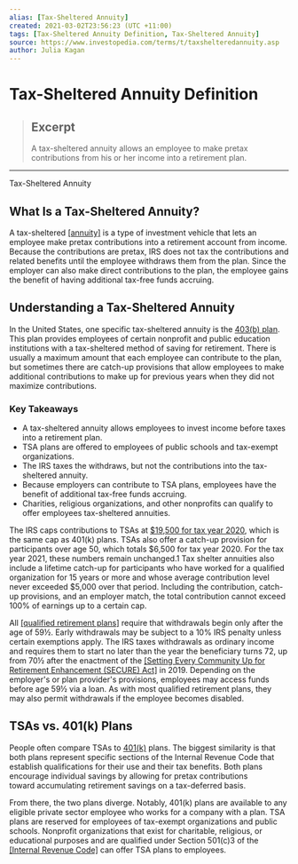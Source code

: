 ```yaml
---
alias: [Tax-Sheltered Annuity]
created: 2021-03-02T23:56:23 (UTC +11:00)
tags: [Tax-Sheltered Annuity Definition, Tax-Sheltered Annuity]
source: https://www.investopedia.com/terms/t/taxshelteredannuity.asp
author: Julia Kagan
---
```


# Tax-Sheltered Annuity Definition

> ## Excerpt
> A tax-sheltered annuity allows an employee to make pretax contributions from his or her income into a retirement plan.

---

Tax-Sheltered Annuity
## What Is a Tax-Sheltered Annuity?

A tax-sheltered [[annuity]](https://www.investopedia.com/terms/a/annuity.asp) is a type of investment vehicle that lets an employee make pretax contributions into a retirement account from income. Because the contributions are pretax, IRS does not tax the contributions and related benefits until the employee withdraws them from the plan. Since the employer can also make direct contributions to the plan, the employee gains the benefit of having additional tax-free funds accruing.

## Understanding a Tax-Sheltered Annuity

In the United States, one specific tax-sheltered annuity is the [403(b) plan](https://www.investopedia.com/terms/1/403bplan.asp). This plan provides employees of certain nonprofit and public education institutions with a tax-sheltered method of saving for retirement. There is usually a maximum amount that each employee can contribute to the plan, but sometimes there are catch-up provisions that allow employees to make additional contributions to make up for previous years when they did not maximize contributions.

### Key Takeaways

-   A tax-sheltered annuity allows employees to invest income before taxes into a retirement plan.
-   TSA plans are offered to employees of public schools and tax-exempt organizations.
-   The IRS taxes the withdraws, but not the contributions into the tax-sheltered annuity.
-   Because employers can contribute to TSA plans, employees have the benefit of additional tax-free funds accruing.
-   Charities, religious organizations, and other nonprofits can qualify to offer employees tax-sheltered annuities.

The IRS caps contributions to TSAs at [$19,500 for tax year 2020](https://www.irs.gov/newsroom/401k-contribution-limit-increases-to-19500-for-2020-catch-up-limit-rises-to-6500), which is the same cap as 401(k) plans. TSAs also offer a catch-up provision for participants over age 50, which totals $6,500 for tax year 2020. For the tax year 2021, these numbers remain unchanged.1 Tax shelter annuities also include a lifetime catch-up for participants who have worked for a qualified organization for 15 years or more and whose average contribution level never exceeded $5,000 over that period. Including the contribution, catch-up provisions, and an employer match, the total contribution cannot exceed 100% of earnings up to a certain cap.

All [[qualified retirement plans]](https://www.investopedia.com/terms/q/qrp.asp) require that withdrawals begin only after the age of 59½. Early withdrawals may be subject to a 10% IRS penalty unless certain exemptions apply. The IRS taxes withdrawals as ordinary income and requires them to start no later than the year the beneficiary turns 72, up from 70½ after the enactment of the [[Setting Every Community Up for Retirement Enhancement (SECURE) Act]](https://www.congress.gov/bill/116th-congress/house-bill/1994/text) in 2019. Depending on the employer's or plan provider's provisions, employees may access funds before age 59½ via a loan. As with most qualified retirement plans, they may also permit withdrawals if the employee becomes disabled.

## TSAs vs. 401(k) Plans

People often compare TSAs to [401(k)](https://www.investopedia.com/terms/1/401kplan.asp) plans. The biggest similarity is that both plans represent specific sections of the Internal Revenue Code that establish qualifications for their use and their tax benefits. Both plans encourage individual savings by allowing for pretax contributions toward accumulating retirement savings on a tax-deferred basis.

From there, the two plans diverge. Notably, 401(k) plans are available to any eligible private sector employee who works for a company with a plan. TSA plans are reserved for employees of tax-exempt organizations and public schools. Nonprofit organizations that exist for charitable, religious, or educational purposes and are qualified under Section 501(c)3 of the [[Internal Revenue Code]](https://www.investopedia.com/terms/i/internal-revenue-code.asp) can offer TSA plans to employees.
